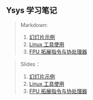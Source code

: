 

## Ysys 学习笔记


> Markdown:
> 1. [幻灯片示例](./slide00/slide.md)
> 2. [Linux 工具使用](./slide01/slide.md)
> 3. [FPU 拓展指令与协处理器](./slide02/slide.md)

> Slides：
> 1. [幻灯片示例](./slide00/index.html)
> 2. [Linux 工具使用](./slide01/index.html)
> 3. [FPU 拓展指令与协处理器](./slide02/index.html)